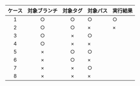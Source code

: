 
| ケース | 対象ブランチ | 対象タグ | 対象パス | 実行結果 |
| :----: | :----------: | :------: | :------- | :------- |
|   1    |      ○       |    ○     | ○        | ○        |
|   2    |      ○       |    ○     | ×        | ×        |
|   3    |      ○       |    ×     | ○        |          |
|   4    |      ○       |    ×     | ×        |          |
|   5    |      ×       |    ○     | ○        |          |
|   6    |      ×       |    ○     | ×        |          |
|   7    |      ×       |    ×     | ○        |          |
|   8    |      ×       |    ×     | ×        |          |

